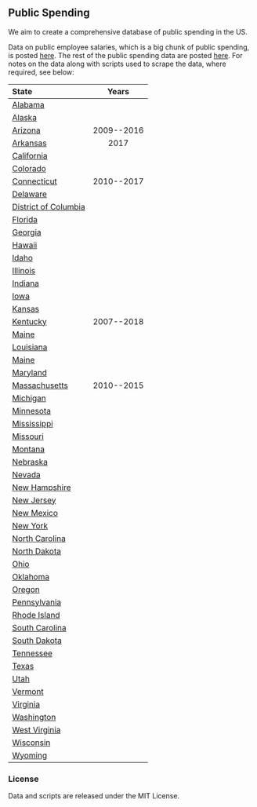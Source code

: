 ## Public Spending

We aim to create a comprehensive database of public spending in the US. 

Data on public employee salaries, which is a big chunk of public spending, is posted [here](https://github.com/soodoku/public_salaries). The rest of the public spending data are posted [here](https://dataverse.harvard.edu/dataverse/public_spending). For notes on the data along with scripts used to scrape the data, where required, see below:

| State                       |   Years    |
| :-------------------------- | :--------: |
| [Alabama](al/)              |            |
| [Alaska](ak/)               |            |
| [Arizona](az/)              | 2009--2016 |
| [Arkansas](ar/)             |    2017    |
| [California](ca/)           |            |
| [Colorado](co/)             |            |
| [Connecticut](ct/)          | 2010--2017 |
| [Delaware](de/)             |            |
| [District of Columbia](dc/) |            |
| [Florida](fl/)              |            |
| [Georgia](ga/)              |            |
| [Hawaii](hi/)               |            |
| [Idaho](id/)                |            |
| [Illinois](il/)             |            |
| [Indiana](in/)              |            |
| [Iowa](ia/)                 |            |
| [Kansas](ks/)               |            |
| [Kentucky](ky/)             | 2007--2018 |
| [Maine](me/)                |            |
| [Louisiana](la/)            |            |
| [Maine](me/)                |            |
| [Maryland](md/)             |            |
| [Massachusetts](ma/)        | 2010--2015 |
| [Michigan](mi/)             |            |
| [Minnesota](mn/)            |            |
| [Mississippi](ms/)          |            |
| [Missouri](mo/)             |            |
| [Montana](mt/)              |            |
| [Nebraska](nb/)             |            |
| [Nevada](nv/)               |            |
| [New Hampshire](nh/)        |            |
| [New Jersey](nj/)           |            |
| [New Mexico](nm/)           |            |
| [New York](ny/)             |            |
| [North Carolina](nc/)       |            |
| [North Dakota](nd/)         |            |
| [Ohio](oh/)                 |            |
| [Oklahoma](ok/)             |            |
| [Oregon](or/)               |            |
| [Pennsylvania](pa/)         |            |
| [Rhode Island](ri/)         |            |
| [South Carolina](sc/)       |            |
| [South Dakota](sd/)         |            |
| [Tennessee](tn/)            |            |
| [Texas](tx/)                |            |
| [Utah](ut/)                 |            |
| [Vermont](vt/)              |            |
| [Virginia](va/)             |            |
| [Washington](wa/)           |            |
| [West Virginia](wv/)        |            |
| [Wisconsin](wi/)            |            |
| [Wyoming](wy/)              |            |

### License

Data and scripts are released under the MIT License.
